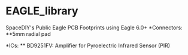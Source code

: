 # EAGLE_library
SpaceDIY's Public Eagle PCB Footprints using Eagle 6.0+
*Connectors:
**5mm radial pad

*ICs:
** BD9251FV: Amplifier for Pyroelectric Infrared Sensor (PIR)
